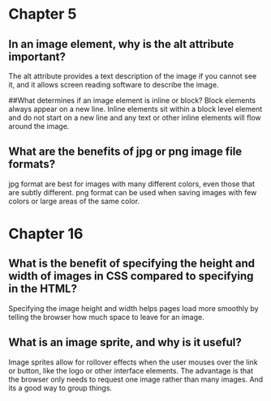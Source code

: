 # Chapter 5

## In an image element, why is the alt attribute important?
  The alt attribute provides a text description of the image if you cannot see it, and it allows screen reading software to describe the image.

##What determines if an image element is inline or block?
  Block elements always appear on a new line. Inline elements sit within a block level element and do not start on a new line and any text or other inline elements will flow around the image.


## What are the benefits of jpg or png image file formats?
  jpg format are best for images with many different colors, even those that are subtly different. png format can be used when saving images with few colors or large areas of the same color.

# Chapter 16

## What is the benefit of specifying the height and width of images in CSS compared to specifying in the HTML?
  Specifying the image height and width helps pages load more smoothly by telling the browser how much space to leave for an image.

## What is an image sprite, and why is it useful?
  Image sprites allow for rollover effects when the user mouses over the link or button, like the logo or other interface elements. The advantage is that the browser only needs to request one image rather than many images. And its a good way to group things.
